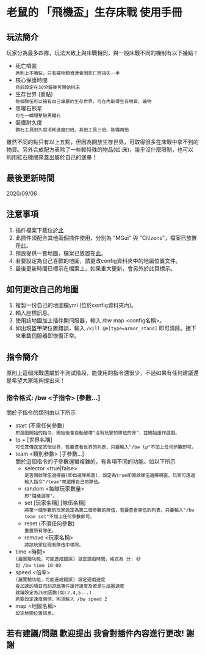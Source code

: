 # 老鼠的 「飛機盃」生存床戰 使用手冊

## 玩法簡介
玩家分為最多四隊，玩法大致上與床戰相同，與一般床戰不同的機制有以下幾點！
* 死亡噴裝<br>
```原則上不噴裝，只有礦物類資源會因死亡而損失一半```
* 核心保護時間<br>
```目前設定在30分鐘後可開始拆床```
* 生存世界 (重點)<br>
```每個隊伍可以擁有自己專屬的生存世界，可在內取得生存物資、礦物```
* 黑曜石剋星<br>
```可在一瞬間擊破黑曜石```
* 裝備耐久度<br>
```鑽石工具耐久度消耗速度四倍、其他工具三倍、裝備兩倍```

雖然不同的點只有以上五點，但因為開放生存世界，可取得很多在床戰中拿不到的物資。另外合成配方表除了一些較特殊的物品(如:床)，幾乎沒什麼限制，也可以利用紅石機關來蓋出屬於自己的堡壘！

## 最後更新時間
2020/09/06

## 注意事項
1. 插件檔案下載位於[此](/out/artifacts/AirplaneBW/AirplaneBW.jar)
2. 此插件須配合其他兩個插件使用，分別為 "MGui" 與 "Citizens"，檔案已放置在[此](/dependencies)。
3. 預設提供一套地圖，檔案已放置在[此](/maps/Standard%20BedWars%20Map.zip)。
4. 若要設定為自己喜歡的地圖，請更改config資料夾中的地圖位置文件。
5. 最後更新時間已標示在檔案上，如果重大更新，會另外於此頁標示。

## 如何更改自己的地圖
1. 複製一份自己的地圖檔yml (位於config資料夾內)。
2. 輸入座標訊息。
3. 使用該地圖加上插件開伺服器，輸入 /bw map <config名稱>。
4. 如出現盔甲架位置錯誤，輸入 `/kill @e[type=armor_stand]` 即可清除。接下來重載伺服器即恢復正常。

## 指令簡介
原則上這個床戰還屬於半測試階段，能使用的指令還很少，不過如果有任何建議還是希望大家能夠提出來！

### 指令格式: /bw <子指令> [參數...]
關於子指令的類別由以下所示
* start (不需任何參數)<br>
```即遊戲開始的指令，開始後會自動破壞"沒有玩家的隊伍的床"，並開始運作遊戲。```
* tp + [世界名稱]<br>
```可任意傳送至其他世界，若要查看世界的列表，只要輸入"/bw tp"不加上任何參數即可。```
* team <類別參數> [子參數...]<br>
關於這個指令的子參數還蠻複雜的，有各項不同的功能。如以下所示
  * selector <true|false><br>
```是否開啟隊伍選擇器(即自選隊視窗)，設定為true即開啟隊伍選擇視窗，玩家可透過輸入指令"/team"來選擇自己的隊伍。```
  * random <每隊玩家數量><br>
```即"隨機選隊"。```
  * set [玩家名稱] [隊伍名稱]<br>
```將第一個參數的玩家設定為第二個參數的隊伍，若要查看隊伍的列表，只要輸入"/bw team set"不加上任何參數即可。```
  * reset (不須任何參數)<br>
```重置所有隊伍。```
  * remove <玩家名稱><br>
```將該玩家從現有隊伍中移除。```
* time <時間><br>
```(屬實驗功能，可能造成錯誤) 設定遊戲時間，格式為 分: 秒```<br>
```如 /bw time 10:00```
* speed <倍率><br>
```(屬實驗功能，可能造成錯誤) 設定遊戲速度```<br>
```會加速的項目包刮遊戲事件運行速度及資源生成器速度```<br>
```建議設定為20的因數(如:2,4,5...)```<br>
```若要設定速度兩倍，則須輸入 /bw speed 2```
* map <地圖名稱><br>
```設定地圖位置訊息。```
## 若有建議/問題 歡迎提出 我會對插件內容進行更改! 謝謝
